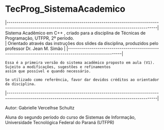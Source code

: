 # TecProg_SistemaAcademico

|----------------------------------------------------------------------------------------------------------------------------------------------------------|
   Sistema Acadêmico em C++ , criado para a disciplina de Técnicas de Programação, UTFPR, 2º período.      
| Orientado através das instruções dos slides da disciplina, produzidos pelo professor Dr. Jean M. Simão  |
|---------------------------------------------------------------------------------------------------------|

    Essa é a primeira versão do sistema acadêmico proposto em aula (V1). Sujeito a modificações, sugestões e refinamentos
    assim que possível e quando necessário.

    Se utilizado como referência, favor dar devidos créditos ao orientador da disciplina.

|----------------------------------------------------------------------------------------------------------------------------------------------------------|
  
  Autor: Gabrielle Vercelhse Schultz 
  
  Aluna do segundo período do curso de Sistemas de Informação, Universidade Tecnológica Federal do Paraná (UTFPR)
